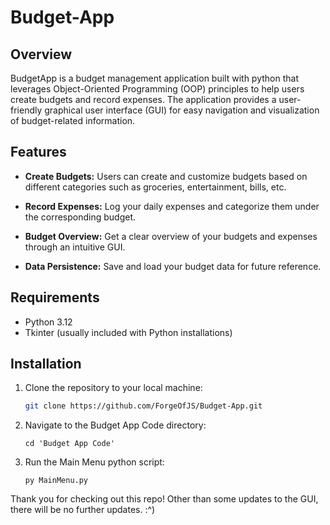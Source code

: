 # Budget-App

## Overview

BudgetApp is a budget management application built with python that leverages Object-Oriented Programming (OOP) principles to help users create budgets and record expenses. The application provides a user-friendly graphical user interface (GUI) for easy navigation and visualization of budget-related information.

## Features

- **Create Budgets:** Users can create and customize budgets based on different categories such as groceries, entertainment, bills, etc.

- **Record Expenses:** Log your daily expenses and categorize them under the corresponding budget.

- **Budget Overview:** Get a clear overview of your budgets and expenses through an intuitive GUI.

- **Data Persistence:** Save and load your budget data for future reference.

## Requirements

- Python 3.12
- Tkinter (usually included with Python installations)

## Installation

1. Clone the repository to your local machine:

   ```bash
   git clone https://github.com/ForgeOfJS/Budget-App.git
   ```
 
2. Navigate to the Budget App Code directory:

    ```
    cd 'Budget App Code'
    ```
   
3. Run the Main Menu python script:

    ```
    py MainMenu.py
    ```

Thank you for checking out this repo! Other than some updates to the GUI, there will be no further updates. :^)